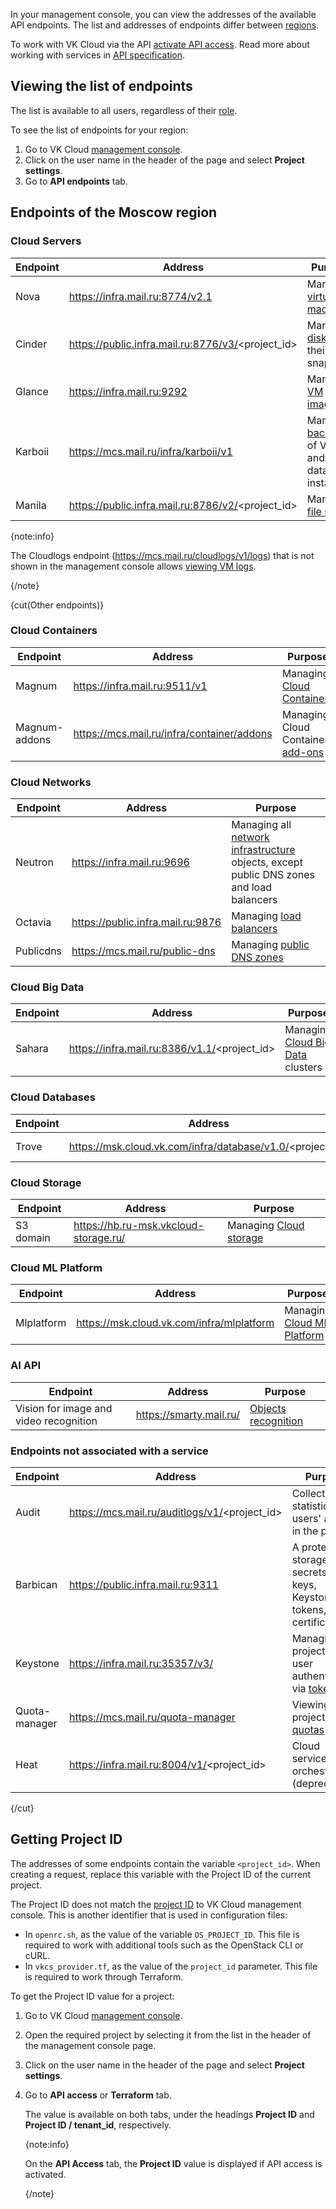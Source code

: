 In your management console, you can view the addresses of the available API endpoints. The list and addresses of endpoints differ between [regions](/en/tools-for-using-services/account/concepts/regions).

To work with VK Cloud via the API [activate API access](../enable-api). Read more about working with services in [API specification](/ru/tools-for-using-services/api "change-lang").

## Viewing the list of endpoints

The list is available to all users, regardless of their [role](/en/tools-for-using-services/account/concepts/rolesandpermissions).

To see the list of endpoints for your region:

1. Go to VK Cloud [management console](https://msk.cloud.vk.com/app/en).
1. Click on the user name in the header of the page and select **Project settings**.
1. Go to **API endpoints** tab.

## Endpoints of the Moscow region

### Cloud Servers

| Endpoint          | Address                                           | Purpose                                                                                          |
|-------------------|---------------------------------------------------|--------------------------------------------------------------------------------------------------|
| Nova              | https://infra.mail.ru:8774/v2.1                   | Managing [virtual machines](/en/computing/iaas/instructions/vm)                                  |
| Cinder            | https://public.infra.mail.ru:8776/v3/<project_id> | Managing [disks](/en/computing/iaas/instructions/volumes) and their snapshots                    |
| Glance            | https://infra.mail.ru:9292                        | Managing [VM images](/en/computing/iaas/instructions/images)                                     |
| Karboii           | https://mcs.mail.ru/infra/karboii/v1              | Managing [backups](/en/storage/backups/how-to-guides/api-examples) of VMs and database instances |
| Manila            | https://public.infra.mail.ru:8786/v2/<project_id> | Managing [file shares](/en/computing/iaas/instructions/fs-manage)                                |

{note:info}

The Cloudlogs endpoint (https://mcs.mail.ru/cloudlogs/v1/logs) that is not shown in the management console allows [viewing VM logs](/en/monitoring-services/logging/instructions/view-logs).

{/note}

{cut(Other endpoints)}

### Cloud Containers

| Endpoint          | Address                                    | Purpose                                                                     |
|-------------------|--------------------------------------------|-----------------------------------------------------------------------------|
| Magnum            | https://infra.mail.ru:9511/v1              | Managing [Cloud Containers](/en/kubernetes/k8s)                             |
| Magnum-addons     | https://mcs.mail.ru/infra/container/addons | Managing Cloud Containers [add-ons](/en/kubernetes/k8s/instructions/addons) |

### Cloud Networks

| Endpoint          | Address                           | Purpose                                                                                                      |
|-------------------|-----------------------------------|--------------------------------------------------------------------------------------------------------------|
| Neutron           | https://infra.mail.ru:9696        | Managing all [network infrastructure](/en/networks/vnet) objects, except public DNS zones and load balancers |
| Octavia           | https://public.infra.mail.ru:9876 | Managing [load balancers](/en/networks/balancing/instructions)                                               |
| Publicdns         | https://mcs.mail.ru/public-dns    | Managing [public DNS zones](/en/networks/dns/publicdns)                                                      |

### Cloud Big Data

| Endpoint          | Address                                      | Purpose                                                                    |
|-------------------|----------------------------------------------|----------------------------------------------------------------------------|
| Sahara            | https://infra.mail.ru:8386/v1.1/<project_id> | Managing [Cloud Big Data](/en/data-platform/bigdata/instructions) clusters |

### Cloud Databases

| Endpoint          | Address                                                   | Purpose                             |
|-------------------|-----------------------------------------------------------|-------------------------------------|
| Trove             | https://msk.cloud.vk.com/infra/database/v1.0/<project_id> | Managing [databases](/en/dbs/dbaas) |

### Cloud Storage

| Endpoint                  | Address                               | Purpose                                  |
|---------------------------|---------------------------------------|------------------------------------------|
| S3 domain                 | https://hb.ru-msk.vkcloud-storage.ru/ | Managing [Cloud storage](/en/storage/s3) |


### Cloud ML Platform

| Endpoint   | Address                                   | Purpose                                         |
|------------|-------------------------------------------|-------------------------------------------------|
| Mlplatform | https://msk.cloud.vk.com/infra/mlplatform | Managing [Cloud ML Platform](/en/ml/mlplatform) |

### AI API

| Endpoint                               | Address                   | Purpose                              |
|----------------------------------------|---------------------------|--------------------------------------|
| Vision for image and video recognition | https://smarty.mail.ru/   | [Objects recognition](/en/ml/vision) |

### Endpoints not associated with a service

| Endpoint          | Address                                       | Purpose                                                                                 |
|-------------------|-----------------------------------------------|-----------------------------------------------------------------------------------------|
| Audit             | https://mcs.mail.ru/auditlogs/v1/<project_id> | Collecting the statistics of users' actions in the project                              |
| Barbican          | https://public.infra.mail.ru:9311             | A protected storage for secrets (SSH keys, Keystone tokens, TLS certificates)           |
| Keystone          | https://infra.mail.ru:35357/v3/               | Managing project users, user authentication via [tokens](../case-keystone-token)        |
| Quota-manager     | https://mcs.mail.ru/quota-manager             | Viewing project [quotas](/en/tools-for-using-services/account/concepts/quotasandlimits) |
| Heat              | https://infra.mail.ru:8004/v1/<project_id>    | Cloud services orchestration (deprecated)                                               |

{/cut}

## Getting Project ID

The addresses of some endpoints contain the variable `<project_id>`. When creating a request, replace this variable with the Project ID of the current project.

The Project ID does not match the [project ID](/en/tools-for-using-services/account/instructions/project-settings/manage#getting_project_id) to VK Cloud management console. This is another identifier that is used in configuration files:

- In `openrc.sh`, as the value of the variable `OS_PROJECT_ID`. This file is required to work with additional tools such as the OpenStack CLI or cURL.
- In `vkcs_provider.tf`, as the value of the `project_id` parameter. This file is required to work through Terraform.

To get the Project ID value for a project:

1. Go to VK Cloud [management console](https://msk.cloud.vk.com/app/en).
1. Open the required project by selecting it from the list in the header of the management console page.
1. Click on the user name in the header of the page and select **Project settings**.
1. Go to **API access** or **Terraform** tab.

    The value is available on both tabs, under the headings **Project ID** and **Project ID / tenant_id**, respectively.

    {note:info}

    On the **API Access** tab, the **Project ID** value is displayed if API access is activated.

    {/note}
